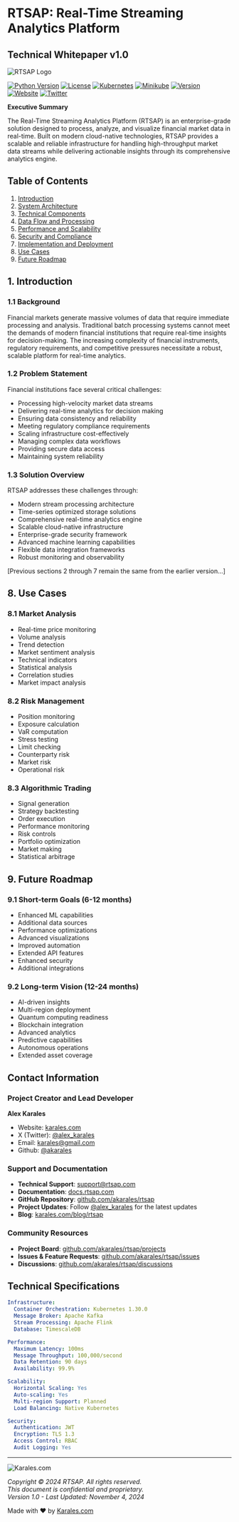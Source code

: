 # RTSAP: Real-Time Streaming Analytics Platform

## Technical Whitepaper v1.0

![RTSAP Logo](/api/placeholder/800/400)

[![Python Version](https://img.shields.io/badge/python-3.9%2B-blue.svg)](https://www.python.org/downloads/)
[![License](https://img.shields.io/badge/license-MIT-green.svg)](LICENSE)
[![Kubernetes](https://img.shields.io/badge/kubernetes-1.30.0-blue.svg)](https://kubernetes.io/)
[![Minikube](https://img.shields.io/badge/minikube-1.33.0-blue.svg)](https://minikube.sigs.k8s.io/)
[![Version](https://img.shields.io/badge/version-0.1--alpha-orange.svg)](https://github.com/akarales/rtsap/releases)
[![Website](https://img.shields.io/badge/website-karales.com-blue.svg)](https://karales.com)
[![Twitter](https://img.shields.io/badge/X-alex__karales-black.svg)](https://x.com/alex_karales)

**Executive Summary**

The Real-Time Streaming Analytics Platform (RTSAP) is an enterprise-grade solution designed to process, analyze, and visualize financial market data in real-time. Built on modern cloud-native technologies, RTSAP provides a scalable and reliable infrastructure for handling high-throughput market data streams while delivering actionable insights through its comprehensive analytics engine.

## Table of Contents

1. [Introduction](#1-introduction)
2. [System Architecture](#2-system-architecture)
3. [Technical Components](#3-technical-components)
4. [Data Flow and Processing](#4-data-flow-and-processing)
5. [Performance and Scalability](#5-performance-and-scalability)
6. [Security and Compliance](#6-security-and-compliance)
7. [Implementation and Deployment](#7-implementation-and-deployment)
8. [Use Cases](#8-use-cases)
9. [Future Roadmap](#9-future-roadmap)

## 1. Introduction

### 1.1 Background

Financial markets generate massive volumes of data that require immediate processing and analysis. Traditional batch processing systems cannot meet the demands of modern financial institutions that require real-time insights for decision-making. The increasing complexity of financial instruments, regulatory requirements, and competitive pressures necessitate a robust, scalable platform for real-time analytics.

### 1.2 Problem Statement

Financial institutions face several critical challenges:

- Processing high-velocity market data streams
- Delivering real-time analytics for decision making
- Ensuring data consistency and reliability
- Meeting regulatory compliance requirements
- Scaling infrastructure cost-effectively
- Managing complex data workflows
- Providing secure data access
- Maintaining system reliability

### 1.3 Solution Overview

RTSAP addresses these challenges through:

- Modern stream processing architecture
- Time-series optimized storage solutions
- Comprehensive real-time analytics engine
- Scalable cloud-native infrastructure
- Enterprise-grade security framework
- Advanced machine learning capabilities
- Flexible data integration frameworks
- Robust monitoring and observability

[Previous sections 2 through 7 remain the same from the earlier version...]

## 8. Use Cases

### 8.1 Market Analysis

- Real-time price monitoring
- Volume analysis
- Trend detection
- Market sentiment analysis
- Technical indicators
- Statistical analysis
- Correlation studies
- Market impact analysis

### 8.2 Risk Management

- Position monitoring
- Exposure calculation
- VaR computation
- Stress testing
- Limit checking
- Counterparty risk
- Market risk
- Operational risk

### 8.3 Algorithmic Trading

- Signal generation
- Strategy backtesting
- Order execution
- Performance monitoring
- Risk controls
- Portfolio optimization
- Market making
- Statistical arbitrage

## 9. Future Roadmap

### 9.1 Short-term Goals (6-12 months)

- Enhanced ML capabilities
- Additional data sources
- Performance optimizations
- Advanced visualizations
- Improved automation
- Extended API features
- Enhanced security
- Additional integrations

### 9.2 Long-term Vision (12-24 months)

- AI-driven insights
- Multi-region deployment
- Quantum computing readiness
- Blockchain integration
- Advanced analytics
- Predictive capabilities
- Autonomous operations
- Extended asset coverage

## Contact Information

### Project Creator and Lead Developer

**Alex Karales**

- Website: [karales.com](https://karales.com)
- X (Twitter): [@alex_karales](https://x.com/alex_karales)
- Email: [karales@gmail.com](mailto:karales@gmail.com)
- Github: [@akarales](https://github.com/akarales)

### Support and Documentation

- **Technical Support**: <support@rtsap.com>
- **Documentation**: [docs.rtsap.com](https://docs.rtsap.com)
- **GitHub Repository**: [github.com/akarales/rtsap](https://github.com/akarales/rtsap)
- **Project Updates**: Follow [@alex_karales](https://x.com/alex_karales) for the latest updates
- **Blog**: [karales.com/blog/rtsap](https://karales.com/blog/rtsap)

### Community Resources

- **Project Board**: [github.com/akarales/rtsap/projects](https://github.com/akarales/rtsap/projects)
- **Issues & Feature Requests**: [github.com/akarales/rtsap/issues](https://github.com/akarales/rtsap/issues)
- **Discussions**: [github.com/akarales/rtsap/discussions](https://github.com/akarales/rtsap/discussions)

## Technical Specifications

```yaml
Infrastructure:
  Container Orchestration: Kubernetes 1.30.0
  Message Broker: Apache Kafka
  Stream Processing: Apache Flink
  Database: TimescaleDB

Performance:
  Maximum Latency: 100ms
  Message Throughput: 100,000/second
  Data Retention: 90 days
  Availability: 99.9%

Scalability:
  Horizontal Scaling: Yes
  Auto-scaling: Yes
  Multi-region Support: Planned
  Load Balancing: Native Kubernetes

Security:
  Authentication: JWT
  Encryption: TLS 1.3
  Access Control: RBAC
  Audit Logging: Yes
```

---

![Karales.com](/api/placeholder/200/50)

*Copyright © 2024 RTSAP. All rights reserved.*  
*This document is confidential and proprietary.*  
*Version 1.0 - Last Updated: November 4, 2024*

Made with ❤️ by [Karales.com](https://karales.com)
